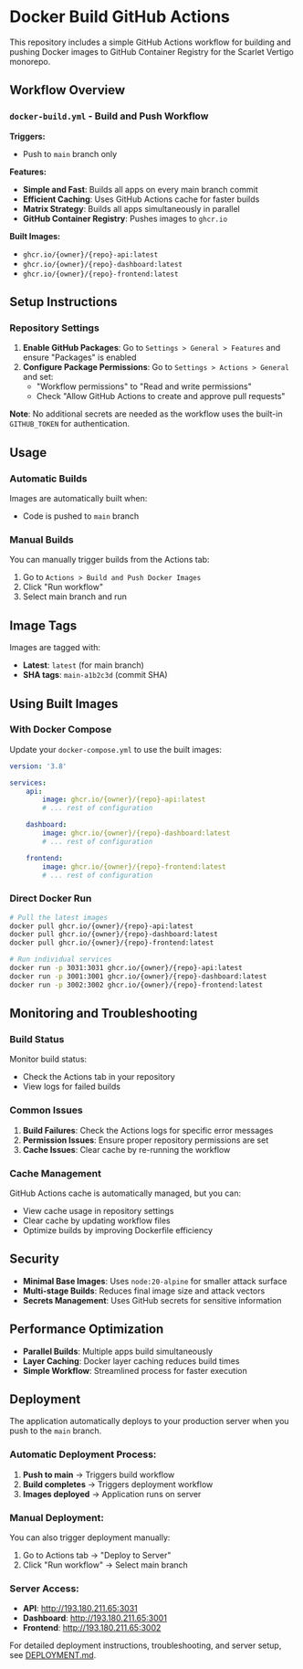 # Docker Build GitHub Actions

This repository includes a simple GitHub Actions workflow for building and pushing Docker images to GitHub Container Registry for the Scarlet Vertigo monorepo.

## Workflow Overview

### `docker-build.yml` - Build and Push Workflow

**Triggers:**

- Push to `main` branch only

**Features:**

- **Simple and Fast**: Builds all apps on every main branch commit
- **Efficient Caching**: Uses GitHub Actions cache for faster builds
- **Matrix Strategy**: Builds all apps simultaneously in parallel
- **GitHub Container Registry**: Pushes images to `ghcr.io`

**Built Images:**

- `ghcr.io/{owner}/{repo}-api:latest`
- `ghcr.io/{owner}/{repo}-dashboard:latest`
- `ghcr.io/{owner}/{repo}-frontend:latest`

## Setup Instructions

### Repository Settings

1. **Enable GitHub Packages**: Go to `Settings > General > Features` and ensure "Packages" is enabled
2. **Configure Package Permissions**: Go to `Settings > Actions > General` and set:
    - "Workflow permissions" to "Read and write permissions"
    - Check "Allow GitHub Actions to create and approve pull requests"

**Note**: No additional secrets are needed as the workflow uses the built-in `GITHUB_TOKEN` for authentication.

## Usage

### Automatic Builds

Images are automatically built when:

- Code is pushed to `main` branch

### Manual Builds

You can manually trigger builds from the Actions tab:

1. Go to `Actions > Build and Push Docker Images`
2. Click "Run workflow"
3. Select main branch and run

## Image Tags

Images are tagged with:

- **Latest**: `latest` (for main branch)
- **SHA tags**: `main-a1b2c3d` (commit SHA)

## Using Built Images

### With Docker Compose

Update your `docker-compose.yml` to use the built images:

```yaml
version: '3.8'

services:
    api:
        image: ghcr.io/{owner}/{repo}-api:latest
        # ... rest of configuration

    dashboard:
        image: ghcr.io/{owner}/{repo}-dashboard:latest
        # ... rest of configuration

    frontend:
        image: ghcr.io/{owner}/{repo}-frontend:latest
        # ... rest of configuration
```

### Direct Docker Run

```bash
# Pull the latest images
docker pull ghcr.io/{owner}/{repo}-api:latest
docker pull ghcr.io/{owner}/{repo}-dashboard:latest
docker pull ghcr.io/{owner}/{repo}-frontend:latest

# Run individual services
docker run -p 3031:3031 ghcr.io/{owner}/{repo}-api:latest
docker run -p 3001:3001 ghcr.io/{owner}/{repo}-dashboard:latest
docker run -p 3002:3002 ghcr.io/{owner}/{repo}-frontend:latest
```

## Monitoring and Troubleshooting

### Build Status

Monitor build status:

- Check the Actions tab in your repository
- View logs for failed builds

### Common Issues

1. **Build Failures**: Check the Actions logs for specific error messages
2. **Permission Issues**: Ensure proper repository permissions are set
3. **Cache Issues**: Clear cache by re-running the workflow

### Cache Management

GitHub Actions cache is automatically managed, but you can:

- View cache usage in repository settings
- Clear cache by updating workflow files
- Optimize builds by improving Dockerfile efficiency

## Security

- **Minimal Base Images**: Uses `node:20-alpine` for smaller attack surface
- **Multi-stage Builds**: Reduces final image size and attack vectors
- **Secrets Management**: Uses GitHub secrets for sensitive information

## Performance Optimization

- **Parallel Builds**: Multiple apps build simultaneously
- **Layer Caching**: Docker layer caching reduces build times
- **Simple Workflow**: Streamlined process for faster execution

## Deployment

The application automatically deploys to your production server when you push to the `main` branch.

### Automatic Deployment Process:

1. **Push to main** → Triggers build workflow
2. **Build completes** → Triggers deployment workflow
3. **Images deployed** → Application runs on server

### Manual Deployment:

You can also trigger deployment manually:

1. Go to Actions tab → "Deploy to Server"
2. Click "Run workflow" → Select main branch

### Server Access:

- **API**: http://193.180.211.65:3031
- **Dashboard**: http://193.180.211.65:3001
- **Frontend**: http://193.180.211.65:3002

For detailed deployment instructions, troubleshooting, and server setup, see [DEPLOYMENT.md](../DEPLOYMENT.md).
